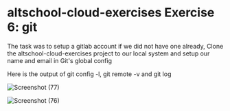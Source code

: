 # altschool-cloud-exercises Exercise 6: git

The task was to setup a gitlab account if we did not have one already, Clone the altschool-cloud-exercises project to our local system and setup our name and email in
Git's global config

Here is the output of git config -l, git remote -v and git log

![Screenshot (77)](https://user-images.githubusercontent.com/68646090/198415958-92ddb3a2-c563-433e-a643-b5ac2e8a2d16.png)

![Screenshot (76)](https://user-images.githubusercontent.com/68646090/198416059-4646335f-ef2e-479d-9a93-f9d59243ebfd.png)
